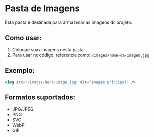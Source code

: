 # Pasta de Imagens

Esta pasta é destinada para armazenar as imagens do projeto.

## Como usar:

1. Coloque suas imagens nesta pasta
2. Para usar no código, referencie como: `/images/nome-da-imagem.jpg`

## Exemplo:

```jsx
<img src="/images/hero-image.jpg" alt="Imagem principal" />
```

## Formatos suportados:
- JPG/JPEG
- PNG
- SVG
- WebP
- GIF
